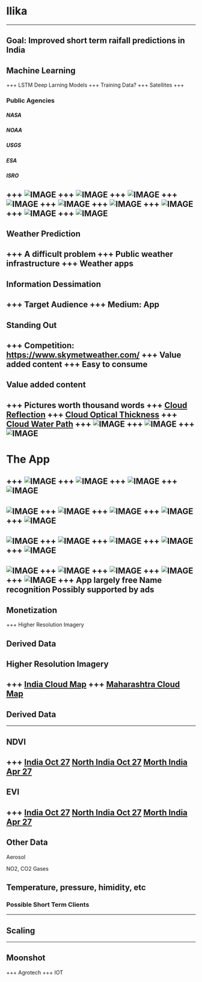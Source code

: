 # Ilika
---
Goal: Improved short term raifall predictions in India
---
## Machine Learning
+++
LSTM Deep Larning Models
+++
Training Data?
+++
Satellites
+++
### Public Agencies
##### NASA
##### NOAA
##### USGS
##### ESA
##### ISRO
+++
![IMAGE](assets/img/Ilika.022.jpeg)
+++
![IMAGE](assets/img/Ilika.023.jpeg)
+++
![IMAGE](assets/img/Ilika.024.jpeg)
+++
![IMAGE](assets/img/Ilika.025.jpeg)
+++
![IMAGE](assets/img/Ilika.026.jpeg)
+++
![IMAGE](assets/img/Ilika.027.jpeg)
+++
![IMAGE](assets/img/Ilika.028.jpeg)
+++
![IMAGE](assets/img/Ilika.029.jpeg)
+++
![IMAGE](assets/img/Ilika.030.jpeg)
---
## Weather Prediction
+++
A difficult problem
+++
Public weather infrastructure
+++
Weather apps
---
## Information Dessimation 
+++
Target Audience
+++
Medium: App
---
## Standing Out
+++
Competition: https://www.skymetweather.com/
+++
Value added content
+++
Easy to consume
---
## Value added content
+++
Pictures worth thousand words
+++
[Cloud Reflection](https://github.com/pankajdpatil/ilika/blob/master/assets/img/A2019301_refl_merged.png)
+++
[Cloud Optical Thickness](https://github.com/pankajdpatil/ilika/blob/master/assets/img/A2019301_cot_merged.png)
+++
[Cloud Water Path](https://github.com/pankajdpatil/ilika/blob/master/assets/img/A2019301_cwp_merged.png)
+++
![IMAGE](assets/img/refl.gif)
+++
![IMAGE](assets/img/cot.gif)
+++
![IMAGE](assets/img/cwp.gif)
---
# The App
+++
![IMAGE](assets/img/wireframes.002.jpeg)
+++
![IMAGE](assets/img/wireframes.003.jpeg)
+++
![IMAGE](assets/img/wireframes.004.jpeg)
+++
![IMAGE](assets/img/wireframes.001.jpeg)
---
![IMAGE](assets/img/wireframes.005.jpeg)
+++
![IMAGE](assets/img/wireframes.006.jpeg)
+++
![IMAGE](assets/img/wireframes.007.jpeg)
+++
![IMAGE](assets/img/wireframes.008.jpeg)
+++
![IMAGE](assets/img/wireframes.005.jpeg)
---
![IMAGE](assets/img/wireframes.009.jpeg)
+++
![IMAGE](assets/img/wireframes.010.jpeg)
+++
![IMAGE](assets/img/wireframes.011.jpeg)
+++
![IMAGE](assets/img/wireframes.012.jpeg)
+++
![IMAGE](assets/img/wireframes.009.jpeg)
---
![IMAGE](assets/img/wireframes.013.jpeg)
+++
![IMAGE](assets/img/wireframes.014.jpeg)
+++
![IMAGE](assets/img/wireframes.015.jpeg)
+++
![IMAGE](assets/img/wireframes.016.jpeg)
+++
![IMAGE](assets/img/wireframes.013.jpeg)
+++
App largely free
Name recognition
Possibly supported by ads
---
## Monetization
+++
Higher Resolution Imagery

Derived Data
---
## Higher Resolution Imagery
+++
[India Cloud Map](assets/img/A2019300_refl_whole_india.png)
+++
[Maharashtra Cloud Map](assets/img/A2019300_refl_qkm_maharashtra.png)
---
## Derived Data
---
## NDVI
+++
[India Oct 27](assets/img/A2019300_ndvi_rdylgr_whole_india.png)
[North India Oct 27](assets/img/A2019300_ndvi_rdylgr.png)
[Morth India Apr 27](assets/img/A2019117_ndvi_rdylgr.png)
---
## EVI
+++
[India Oct 27](assets/img/A2019300_evi_rdylgr_whole_india.png)
[North India Oct 27](assets/img/A2019300_evi_rdylgr.png)
[Morth India Apr 27](assets/img/A2019117_evi_rdylgr.png)
---
## Other Data
Aerosol

NO2, CO2 Gases

Temperature, pressure, himidity, etc
---
### Possible Short Term Clients
---
## Scaling
---
## Moonshot
+++
Agrotech
+++
IOT

